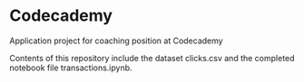 # Codecademy
Application project for coaching position at Codecademy

Contents of this repository include the dataset clicks.csv 
and the completed notebook file transactions.ipynb.
